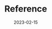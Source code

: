 ---
title: "Reference"
description: "API Reference"
lead: ""
date: 2023-02-15
lastmod: 2023-02-15
draft: false
images: []
weight: 10
toc: true
---